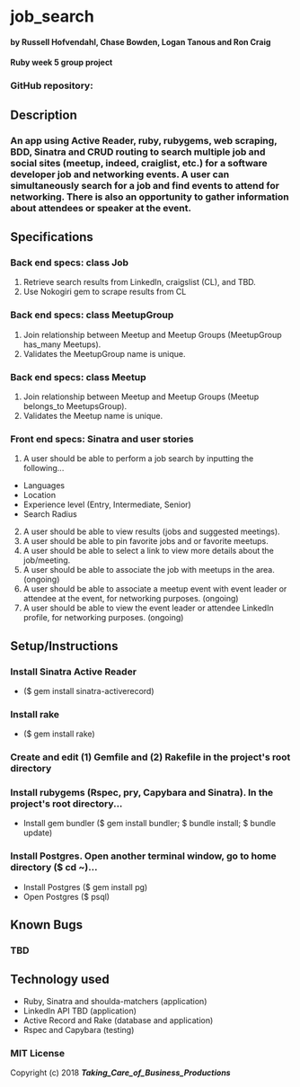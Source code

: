 # job_search

#### by Russell Hofvendahl, Chase Bowden, Logan Tanous and Ron Craig
#### Ruby week 5 group project

### GitHub repository:

## Description
### An app using Active Reader, ruby, rubygems, web scraping, BDD, Sinatra and CRUD routing to search multiple job and social sites (meetup, indeed, craiglist, etc.) for a software developer job and networking events.  A user can simultaneously search for a job and find events to attend for networking.  There is also an opportunity to gather information about attendees or speaker at the event.

## Specifications
### Back end specs: class Job
1. Retrieve search results from LinkedIn, craigslist (CL), and TBD.
2. Use Nokogiri gem to scrape results from CL


### Back end specs: class MeetupGroup
1. Join relationship between Meetup and Meetup Groups (MeetupGroup has_many Meetups).
2. Validates the MeetupGroup name is unique.


### Back end specs: class Meetup
1. Join relationship between Meetup and Meetup Groups (Meetup belongs_to MeetupsGroup).
2. Validates the Meetup name is unique.

### Front end specs: Sinatra and user stories
1. A user should be able to perform a job search by inputting the following...
* Languages
* Location
* Experience level (Entry, Intermediate, Senior)
* Search Radius
2. A user should be able to view results (jobs and suggested meetings).
3. A user should be able to pin favorite jobs and or favorite meetups.
4. A user should be able to select a link to view more details about the job/meeting.
5. A user should be able to associate the job with meetups in the area. (ongoing)
6. A user should be able to associate a meetup event with event leader or attendee at the event, for networking purposes. (ongoing)
7. A user should be able to view the event leader or attendee LinkedIn profile, for networking purposes. (ongoing)

## Setup/Instructions
### Install Sinatra Active Reader
* ($ gem install sinatra-activerecord)
### Install rake
* ($ gem install rake)
### Create and edit (1) Gemfile and (2) Rakefile in the project's root directory
### Install rubygems (Rspec, pry, Capybara and Sinatra).  In the project's root directory...
* Install gem bundler ($ gem install bundler; $ bundle install; $ bundle update)
### Install Postgres.  Open another terminal window, go to home directory ($ cd ~)...
* Install Postgres ($ gem install pg)
* Open Postgres ($ psql)

## Known Bugs
### TBD

## Technology used
* Ruby, Sinatra and shoulda-matchers (application)
* LinkedIn API TBD (application)
* Active Record and Rake (database and application)
* Rspec and Capybara (testing)

### MIT License

Copyright (c) 2018 **_Taking_Care_of_Business_Productions_**
